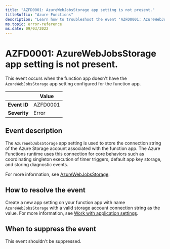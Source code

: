 ```yaml
---
title: "AZFD0001: AzureWebJobsStorage app setting is not present."
titleSuffix: "Azure Functions"
description: "Learn how to troubleshoot the event 'AZFD0001: AzureWebJobsStorage app setting is not present' in Azure Functions"
ms.topic: error-reference
ms.date: 09/03/2022
---
```


# AZFD0001: AzureWebJobsStorage app setting is not present.

This event occurs when the function app doesn't have the `AzureWebJobsStorage` app setting configured for the function app.

| | Value |
|-|-|
| **Event ID** |AZFD0001|
| **Severity** |Error|

## Event description
The `AzureWebJobsStorage` app setting is used to store the connection string of the Azure Storage account associated with the function app. The Azure Functions runtime uses this connection for core behaviors such as coordinating singleton execution of timer triggers, default app key storage, and storing diagnostic events.

For more information, see [AzureWebJobsStorage](../../functions-app-settings.md#azurewebjobsstorage).

## How to resolve the event

Create a new app setting on your function app with name `AzureWebJobsStorage` with a valid storage account connection string as the value. For more information, see [Work with application settings](../../functions-how-to-use-azure-function-app-settings.md#settings).

## When to suppress the event

This event shouldn't be suppressed.